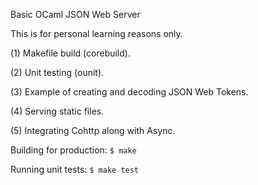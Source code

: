 Basic OCaml JSON Web Server

This is for personal learning reasons only.

(1) Makefile build (corebuild).

(2) Unit testing (ounit).

(3) Example of creating and decoding JSON Web Tokens.

(4) Serving static files.

(5) Integrating Cohttp along with Async.

Building for production:
`$ make`

Running unit tests:
`$ make test`